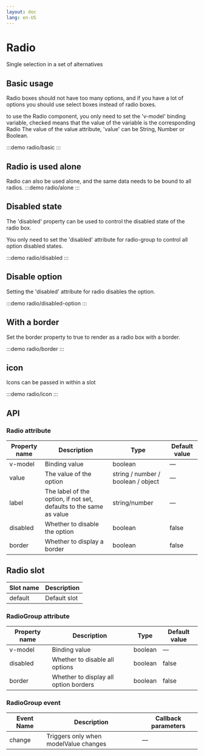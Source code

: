 ```yaml
---
layout: doc
lang: en-US
---
```


# Radio

Single selection in a set of alternatives

## Basic usage

Radio boxes should not have too many options, and if you have a lot of options you should use select boxes instead of
radio boxes.

to use the Radio component, you only need to set the 'v-model' binding variable,
checked means that the value of the variable is the corresponding Radio
The value of the value attribute, 'value' can be String, Number or Boolean.

:::demo
radio/basic
:::

## Radio is used alone

Radio can also be used alone, and the same data needs to be bound to all radios.
:::demo
radio/alone
:::

## Disabled state

The 'disabled' property can be used to control the disabled state of the radio box.

You only need to set the 'disabled' attribute for radio-group to control all option disabled states.

:::demo
radio/disabled
:::

## Disable option

Setting the 'disabled' attribute for radio disables the option.

:::demo
radio/disabled-option
:::

## With a border

Set the border property to true to render as a radio box with a border.

:::demo
radio/border
:::

## icon

Icons can be passed in within a slot

:::demo
radio/icon
:::

## API

### Radio attribute

| Property name | Description                                                        | Type                               | Default value |
| ------------- | ------------------------------------------------------------------ | ---------------------------------- | ------------- |
| v-model       | Binding value                                                      | boolean                            | —             |
| value         | The value of the option                                            | string / number / boolean / object | —             |
| label         | The label of the option, if not set, defaults to the same as value | string/number                      | —             |
| disabled      | Whether to disable the option                                      | boolean                            | false         |
| border        | Whether to display a border                                        | boolean                            | false         |

## Radio slot

| Slot name | Description  |
| --------- | ------------ |
| default   | Default slot |

### RadioGroup attribute

| Property name | Description                           | Type    | Default value |
| ------------- | ------------------------------------- | ------- | ------------- |
| v-model       | Binding value                         | boolean | —             |
| disabled      | Whether to disable all options        | boolean | false         |
| border        | Whether to display all option borders | boolean | false         |

### RadioGroup event

| Event Name | Description                           | Callback parameters |
| ---------- | ------------------------------------- | ------------------- |
| change     | Triggers only when modelValue changes | —                   |
